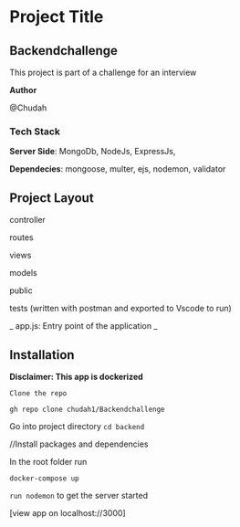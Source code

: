 # Project Title


## Backendchallenge

This project is part of a challenge for an interview

**Author** 

 @Chudah
 
### Tech Stack
**Server Side**: MongoDb, NodeJs, ExpressJs,

**Dependecies**: mongoose, multer, ejs, nodemon, validator

## Project Layout
  controller
  
  routes
  
  views
  
  models
 
  public
  
  tests (written with postman and exported to Vscode to run)
  
_  app.js: Entry point of the application 
_
## Installation
**Disclaimer: This app is dockerized**


```
Clone the repo

gh repo clone chudah1/Backendchallenge
```

Go into project directory
`cd backend`

//Install packages and dependencies

In the root folder run
```
docker-compose up
```

`run nodemon` to get the server started

[view app on localhost://3000]
